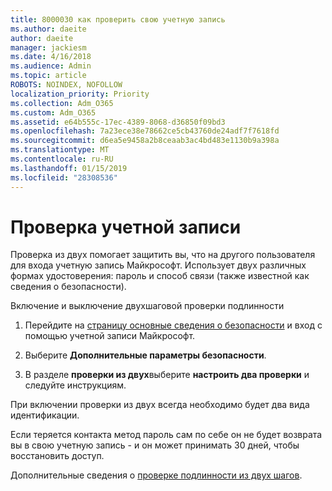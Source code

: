 ```yaml
---
title: 8000030 как проверить свою учетную запись
ms.author: daeite
author: daeite
manager: jackiesm
ms.date: 4/16/2018
ms.audience: Admin
ms.topic: article
ROBOTS: NOINDEX, NOFOLLOW
localization_priority: Priority
ms.collection: Adm_O365
ms.custom: Adm_O365
ms.assetid: e64b555c-17ec-4389-8068-d36850f09bd3
ms.openlocfilehash: 7a23ece38e78662ce5cb43760de24adf7f7618fd
ms.sourcegitcommit: d6ea5e9458a2b8ceaab3ac4bd483e1130b9a398a
ms.translationtype: MT
ms.contentlocale: ru-RU
ms.lasthandoff: 01/15/2019
ms.locfileid: "28308536"
---
```

# <a name="how-to-verify-your-account"></a>Проверка учетной записи

Проверка из двух помогает защитить вы, что на другого пользователя для входа учетную запись Майкрософт. Использует двух различных формах удостоверения: пароль и способ связи (также известной как сведения о безопасности). 
  
Включение и выключение двухшаговой проверки подлинности
  
1. Перейдите на [страницу основные сведения о безопасности](https://go.microsoft.com/fwlink/?linkid=842325) и вход с помощью учетной записи Майкрософт. 
    
2. Выберите **Дополнительные параметры безопасности**. 
    
3. В разделе **проверки из двух**выберите **настроить два проверки** и следуйте инструкциям. 
    
При включении проверки из двух всегда необходимо будет два вида идентификации.
  
Если теряется контакта метод пароль сам по себе он не будет возврата вы в свою учетную запись - и он может принимать 30 дней, чтобы восстановить доступ. 
  
Дополнительные сведения о [проверке подлинности из двух шагов](https://go.microsoft.com/fwlink/?linkid=872270).
  

